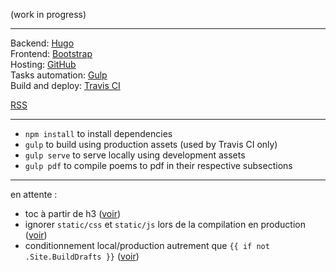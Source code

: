 (work in progress)  

---

Backend: [Hugo](https://gohugo.io/)  
Frontend: [Bootstrap](http://getbootstrap.com/)  
Hosting: [GitHub](https://pages.github.com/)  
Tasks automation: [Gulp](https://gulpjs.com/)  
Build and deploy: [Travis CI](https://travis-ci.org)  

[RSS](https://inwardmovement.github.io/index.xml)  

---

- `npm install` to install dependencies
- `gulp` to build using production assets (used by Travis CI only)
- `gulp serve` to serve locally using development assets
- `gulp pdf` to compile poems to pdf in their respective subsections

---

en attente :  
- toc à partir de h3 ([voir](https://gohugo.io/content-management/toc/))
- ignorer `static/css` et `static/js` lors de la compilation en production ([voir](https://discourse.gohugo.io/t/solved-ignoring-theme-assets/3584/6?u=inwardmovement))
- conditionnement local/production autrement que `{{ if not .Site.BuildDrafts }}` ([voir](https://discourse.gohugo.io/t/distinguish-production-from-development/2855/2?u=inwardmovement))
